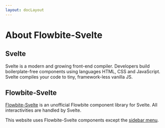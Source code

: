 ```yaml
---
layout: docLayout
---
```


<h1 class="text-3xl dark:text-white w-full pt-8">About Flowbite-Svelte</h1>

<h2 class="text-2xl dark:text-white w-full py-4">Svelte</h2>

<p class="dark:text-white w-full text-lg py-2">
  Svelte is a modern and growing front-end compiler. Developers build boilerplate-free components using languages HTML, CSS and JavaScript. Svelte compiles your code to tiny, framework-less vanilla JS.</p>

<h2 class="text-2xl dark:text-white w-full py-4">Flowbite-Svelte</h2>

<p class="dark:text-white w-full text-lg py-2"><a href="/" class="text-blue-600 hover:underline dark:text-blue-500">Flowbite-Svelte</a> is an unofficial Flowbite component library for Svelte. All interactivities are handled by Svelte.
</p>


<p class="dark:text-white w-full text-lg py-2">This website uses Flowbite-Svelte components except the <a href="https://github.com/shinokada/svelte-sidebar" target="_blank" class="text-blue-600 hover:underline dark:text-blue-500">sidebar menu</a>.</p>

